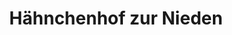 ---
title: "Hähnchenhof zur Nieden"
url: /froendenberg-ruhr/haehnchenhof-zur-nieden/
shop: Hofladen
---